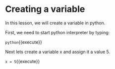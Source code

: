 # Creating a variable

In this lesson, we will create a variable in python.

First, we need to start python interpreter by typing: 

`python`{{execute}}

Next lets create a variable x and assign it a value 5.

`x = 5`{{execute}}